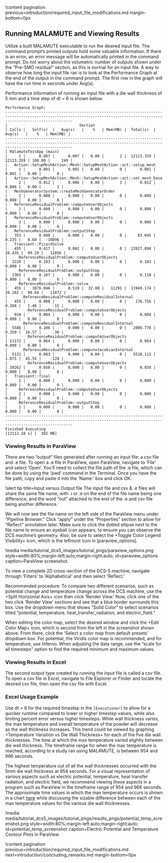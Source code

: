 !content pagination previous=introduction/required_input_file_modifications.md
                    margin-bottom=0px

## Running MALAMUTE and Viewing Results

Utilize a built MALAMUTE executable to run the desired input file. The command prompt’s printed outputs hold some valuable information. If there is an error, an error message will be automatically printed in the command prompt. Do not worry about the volumetric number of outputs shown under the “Pre-SMO residual” section, as this is normal for an input file.  A way to observe how long the input file ran is to look at the Performance Graph at the end of the output in the command prompt. The first row in the graph will have the run time in seconds under Avg(s). 

Performance information of running an input file with a die wall thickness of 5 mm and a time step of dt = 6 is shown below.

```
Performance Graph:
--------------------------------------------------------------------------------------------------------------------------------------------------------------------------
|                                Section                               | Calls |   Self(s)  |   Avg(s)   |    %   | Mem(MB) |  Total(s)  |   Avg(s)   |    %   | Mem(MB) |
--------------------------------------------------------------------------------------------------------------------------------------------------------------------------
| MalamuteTestApp (main)                                               |     1 |      0.007 |      0.007 |   0.00 |       2 |  12113.359 |  12113.359 | 100.00 |     249 |
|   Action::SetupMeshAction::Mesh::SetupMeshAction::act::setup_mesh    |     1 |      0.001 |      0.001 |   0.00 |       0 |      0.001 |      0.001 |   0.00 |       0 |
|   Action::SetupMeshAction::Mesh::SetupMeshAction::act::set_mesh_base |     2 |      0.012 |      0.006 |   0.00 |       3 |      0.012 |      0.006 |   0.00 |       3 |
|   MeshGeneratorSystem::createMeshGeneratorOrder                      |     1 |      0.000 |      0.000 |   0.00 |       0 |      0.000 |      0.000 |   0.00 |       0 |
|   ReferenceResidualProblem::computeUserObjects                       |     2 |      0.000 |      0.000 |   0.00 |       0 |      0.000 |      0.000 |   0.00 |       0 |
|   ReferenceResidualProblem::computeUserObjects                       |     3 |      0.000 |      0.000 |   0.00 |       0 |      0.000 |      0.000 |   0.00 |       0 |
|   ReferenceResidualProblem::outputStep                               |   353 |      0.049 |      0.000 |   0.00 |       0 |     83.045 |      0.235 |   0.69 |  -10896 |
|   Transient::PicardSolve                                             |   455 |      0.417 |      0.001 |   0.00 |       0 |  12027.898 |     26.435 |  99.29 |   11056 |
|     ReferenceResidualProblem::computeUserObjects                     |  3228 |      0.103 |      0.000 |   0.00 |       0 |      0.103 |      0.000 |   0.00 |       0 |
|     ReferenceResidualProblem::outputStep                             |  1365 |      0.107 |      0.000 |   0.00 |       0 |      0.110 |      0.000 |   0.00 |       0 |
|     ReferenceResidualProblem::solve                                  |   455 |   3876.046 |      8.519 |  32.00 |   11291 |  11949.174 |     26.262 |  98.64 |   11072 |
|       ReferenceResidualProblem::computeResidualInternal              |   455 |      0.008 |      0.000 |   0.00 |       0 |    176.756 |      0.388 |   1.46 |     -15 |
|         ReferenceResidualProblem::computeUserObjects                 |   910 |      0.004 |      0.000 |   0.00 |       0 |      0.004 |      0.000 |   0.00 |       0 |
|       ReferenceResidualProblem::computeResidualInternal              |  5586 |      0.106 |      0.000 |   0.00 |       0 |   2006.776 |      0.359 |  16.57 |     -36 |
|         ReferenceResidualProblem::computeUserObjects                 | 11172 |      0.064 |      0.000 |   0.00 |       0 |      0.064 |      0.000 |   0.00 |       0 |
|       ReferenceResidualProblem::computeJacobianInternal              |  5131 |      0.083 |      0.000 |   0.00 |       0 |   5518.112 |      1.075 |  45.55 |    -128 |
|         ReferenceResidualProblem::computeUserObjects                 | 10262 |      0.050 |      0.000 |   0.00 |       0 |      0.050 |      0.000 |   0.00 |       0 |
|   Transient::final                                                   |     1 |      0.000 |      0.000 |   0.00 |       0 |      0.000 |      0.000 |   0.00 |       0 |
|     ReferenceResidualProblem::computeUserObjects                     |     2 |      0.000 |      0.000 |   0.00 |       0 |      0.000 |      0.000 |   0.00 |       0 |
|     ReferenceResidualProblem::outputStep                             |     1 |      0.000 |      0.000 |   0.00 |       0 |      0.000 |      0.000 |   0.00 |       0 |
--------------------------------------------------------------------------------------------------------------------------------------------------------------------------
Finished Executing                                                                       [12112.10 s] [  302 MB]
```

### Viewing Results in ParaView

There are two “output” files generated after running an input file: a csv file and .e file. To open a .e file in ParaView, open ParaView, navigate to ‘File’ and select ‘Open’. You'll need to collect the file path of the .e file, which can be done by using the 'pwd' command in the Terminal. Once you have the file path, copy and paste it into the 'Name:' box and click OK.

!alert tip title=Input versus Output file
The input file and csv & .e files will share the same file name, with .i or .e on the end of the file name being one difference, and the word “out” attached to the end of the .e and csv file being another difference. 

We will now see the file name on the left side of the ParaView menu under “Pipeline Browser.” Click “apply” under the “Properties” section to allow for “Reflect” annotation later. Make sure to click the dotted ellipse next to the file name to ensure an eyeball icon appears, to ensure you can observe the DCS machine’s geometry. Also, be sure to select the +Toggle Color Legend Visibility+ icon, which is the leftmost icon in [paraview_options]. 

!media media/tutorial_dcs5_images/tutorial_pngs/paraview_options.png
       style=width:80%;margin-left:auto;margin-right:auto;
       id=paraview_options
       caption=ParaView screenshot.

To view a complete 2D cross-section of the DCS-5 machine, navigate through 'Filters' to 'Alphabetical' and then select 'Reflect.' 

Recommended procedure: To compare two different scenarios, such as potential change and temperature change across the DCS machine, use the +Split Horizontal Axis+ icon then click ‘Render View.’ Now, click one of the two click ‘Render View’ sections and see that a blue border surrounds this box. Use the dropdown menu that shows “Solid Color” to select scenarios titled “potential, temperature, heat_transfer_radiation, and electric_field.”

When editing the color map, select the desired window and click the +Edit Color Map+ icon, which is second from the left in the screenshot shown above. From there, click the 'Select a color map from default presets' dropdown box. For potential, the Viridis color map is recommended, and for temperature, use Inferno. When adjusting the data range, use the “scale for all timesteps” option to find the required minimum and maximum values.  

### Viewing Results in Excel

The second output type created by running the input file is called a csv file. To open a csv file in Excel, navigate to File Explorer or Finder and locate the desired csv file, then open the csv file with Excel. 

### Excel Usage Example

Use dt = 6 for the required timestep in the `[Executioner]` to allow for a quicker runtime compared to lower or higher timestep values, while also limiting percent error versus higher timesteps. While wall thickness varies, the max temperature and overall temperature of the powder will decrease as the wall thickness increases. This trend could be viewed by graphing +Temperature Variation vs Die Wall Thickness+ for each of the five die wall thicknesses. The time at which the max temperature varied slightly between die wall thickness. The timeframe range for when the max temperature is reached, according to a study ran using MALAMUTE, is between 954 and 966 seconds. 

The highest temperature out of all the wall thicknesses occurred with the 5mm die wall thickness at 954 seconds. For a visual representation of various aspects such as electric potential, temperature, heat transfer radiation, and electric field, we recommend viewing these aspects in a program such as ParaView in the timeframe range of 954 and 966 seconds. The approximate time values in which the max temperature occurs is shown in a chart [here](introduction/concluding_remarks.md#demo) while discussing the sizable difference between each of the max temperature values for the various die wall thicknesses.

!media media/tutorial_dcs5_images/tutorial_pngs/results_pngs/potential_temp_screenshot.png
       style=width:80%;margin-left:auto;margin-right:auto;
       id=potential_temp_screenshot
       caption=Electric Potential and Temperature Contour Plots in ParaView.


!content pagination previous=introduction/required_input_file_modifications.md
                    next=introduction/concluding_remarks.md
                    margin-bottom=0px